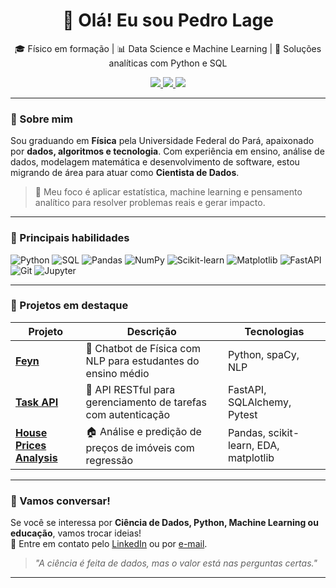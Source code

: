 <h1 align="center">👋 Olá! Eu sou Pedro Lage</h1>

<p align="center">
  🎓 Físico em formação | 📊 Data Science e Machine Learning | 🧠 Soluções analíticas com Python e SQL
</p>

<p align="center">
  <a href="mailto:lagecomg@gmail.com">
    <img src="https://img.shields.io/badge/Email-lagecomg%40gmail.com-blue?style=flat-square&logo=gmail" />
  </a>
  <a href="https://linkedin.com/in/pedrolage" target="_blank">
    <img src="https://img.shields.io/badge/LinkedIn-Pedro%20Lage-blue?style=flat-square&logo=linkedin" />
  </a>
  <a href="https://github.com/P-lage" target="_blank">
    <img src="https://img.shields.io/badge/GitHub-P-lage-black?style=flat-square&logo=github" />
  </a>
</p>

---

### 🧠 Sobre mim

Sou graduando em **Física** pela Universidade Federal do Pará, apaixonado por **dados, algoritmos e tecnologia**. Com experiência em ensino, análise de dados, modelagem matemática e desenvolvimento de software, estou migrando de área para atuar como **Cientista de Dados**.

> 📌 Meu foco é aplicar estatística, machine learning e pensamento analítico para resolver problemas reais e gerar impacto.

---

### 🚀 Principais habilidades

![Python](https://img.shields.io/badge/Python-3776AB?style=flat-square&logo=python&logoColor=white)
![SQL](https://img.shields.io/badge/SQL-003B57?style=flat-square&logo=postgresql&logoColor=white)
![Pandas](https://img.shields.io/badge/Pandas-150458?style=flat-square&logo=pandas)
![NumPy](https://img.shields.io/badge/NumPy-013243?style=flat-square&logo=numpy)
![Scikit-learn](https://img.shields.io/badge/scikit--learn-F7931E?style=flat-square&logo=scikitlearn&logoColor=white)
![Matplotlib](https://img.shields.io/badge/Matplotlib-11557C?style=flat-square&logo=plotly&logoColor=white)
![FastAPI](https://img.shields.io/badge/FastAPI-009688?style=flat-square&logo=fastapi&logoColor=white)
![Git](https://img.shields.io/badge/Git-F05032?style=flat-square&logo=git&logoColor=white)
![Jupyter](https://img.shields.io/badge/Jupyter-F37626?style=flat-square&logo=jupyter&logoColor=white)

---

### 📂 Projetos em destaque

| Projeto | Descrição | Tecnologias |
|--------|-----------|-------------|
| [**Feyn**](https://github.com/pedrolage/feyn) | 🤖 Chatbot de Física com NLP para estudantes do ensino médio | Python, spaCy, NLP |
| [**Task API**](https://github.com/pedrolage/task-api) | 🔧 API RESTful para gerenciamento de tarefas com autenticação | FastAPI, SQLAlchemy, Pytest |
| [**House Prices Analysis**](https://github.com/pedrolage/house-prices-analysis) | 🏠 Análise e predição de preços de imóveis com regressão | Pandas, scikit-learn, EDA, matplotlib |

---

### 🤝 Vamos conversar!

Se você se interessa por **Ciência de Dados, Python, Machine Learning ou educação**, vamos trocar ideias!  
📩 Entre em contato pelo [LinkedIn](www.linkedin.com/in/pedro-lage-9579742a1) ou por [e-mail](mailto:lagecomg@gmail.com).

> *"A ciência é feita de dados, mas o valor está nas perguntas certas."*

---
